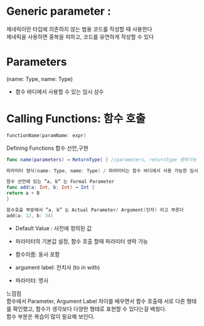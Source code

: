 # Generic parameter :

제네릭이란 타입에 의존하지 않는 범용 코드를 작성할 때 사용한다<br>
제네릭을 사용하면 중복을 피하고, 코드를 유연하게 작성할 수 있다

# Parameters
(name: Type, name: Type)
- 함수 바디에서 사용할 수 있는 임시 상수

# Calling Functions: 함수 호출
```swift
functionName(paramName: expr)
```
Defining Functions 함수 선언,구현
```swift
func name(parameters) → ReturnType{ } //parameters, returnType 생략가능
```
```swift
파라미터 형식(name: Type, name: Type) / 파라미터는 함수 바디에서 사용 가능한 임시 상수
```
```swift
함수 선언에 있는 ”a, b” 는 Formal Parameter
func add(a: Int, b: Int) → Int {
return a + B
}

함수호출 부분에서 ”a, b” 는 Actual Parameter/ Argument(인자) 라고 부른다
add(a: 12, b: 34)
```
* Default Value : 사전에 정의된 값

* 파라미터의 기본값 설정, 함수 호출 할때 파라미터 생략 가능

* 함수이름: 동사 포함
* argument label: 전치사 (to in with)
* 파라미터: 명사

느낌점<br>
함수에서 Parameter, Argument Label 차이를 배우면서 함수 호출때 서로 다른 형태를 확인했고,
함수가 생각보다 다양한 형태로 표현할 수 있다는걸 배웠다.<br> 
함수 부분은 복습이 많이 필요해 보인다.
